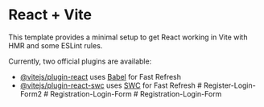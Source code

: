 # React + Vite

This template provides a minimal setup to get React working in Vite with HMR and some ESLint rules.

Currently, two official plugins are available:

- [@vitejs/plugin-react](https://github.com/vitejs/vite-plugin-react/blob/main/packages/plugin-react/README.md) uses [Babel](https://babeljs.io/) for Fast Refresh
- [@vitejs/plugin-react-swc](https://github.com/vitejs/vite-plugin-react-swc) uses [SWC](https://swc.rs/) for Fast Refresh
#   R e g i s t e r - L o g i n - F o r m 2  
 #   R e g i s t r a t i o n - L o g i n - F o r m  
 #   R e g i s t r a t i o n - L o g i n - F o r m  
 